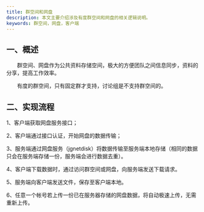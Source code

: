 ```yaml
---
title: 群空间和网盘
description: 本文主要介绍涉及有度群空间和网盘的相关逻辑说明。
keywords: 群空间，网盘，客户端
---
```


## 一、概述

　　群空间、网盘作为公共资料存储空间，极大的方便团队之间信息同步，资料的分享，提高工作效率。

　　有度的群空间，只有固定群才支持，讨论组是不支持群空间的。

## 二、实现流程

1、客户端获取网盘服务接口；

2、客户端通过接口认证，开始网盘的数据传输；

3、服务端通过网盘服务（jgnetdisk）将数据传输至服务端本地存储（相同的数据只会在服务端存储一份，服务端会进行数据去重）。

4、客户端下载数据时，通过访问群空间或网盘，向服务端发送下载请求。

5、服务端向客户端发送文件，保存至客户端本地。

6、任意一个帐号若上传一份已在服务器存储的网盘数据，将自动极速上传，无需重新上传。
